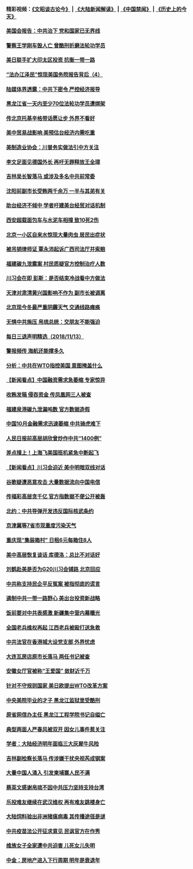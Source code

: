 #### 精彩视频：[《文昭谈古论今》](https://github.com/gfw-breaker/wenzhao/blob/master/README.md?t=11141531) | [《大陆新闻解读》](https://github.com/gfw-breaker/ntdtv-comedy/blob/master/README.md?t=11141531) | [《中国禁闻》](https://github.com/gfw-breaker/ntdtv-news/blob/master/README.md?t=11141531) | [《历史上的今天》](https://github.com/gfw-breaker/today-in-history/blob/master/README.md?t=11141531) 

#### [美国会报告：中共治下 党和国家已无界线](../pages/nsc413/n10851682.md?t=11141531) 


#### [警察王学刚车毁人亡 曾酷刑折磨法轮功学员](../pages/nsc413/n10848999.md?t=11141531) 

#### [美日联手扩大印太区投资 抗衡一带一路](../pages/nsc413/n10851269.md?t=11141531) 

#### [“法办江泽民”惊现美国务院报告背后（4）](../pages/nsc413/n10849803.md?t=11141531) 

#### [陆媒体界透露：中共下密令 严控经济报导](../pages/nsc413/n10851177.md?t=11141531) 

#### [黑龙江省一天内至少70位法轮功学员遭绑架](../pages/nsc413/n10850235.md?t=11141531) 

#### [传北京托基辛格带话愿让步 外界不看好](../pages/nsc413/n10850793.md?t=11141531) 

#### [美中贸易战影响 美预估台经济内需吃重](../pages/nsc413/n10851024.md?t=11141531) 

#### [美制造业协会：川普务实做法引中方关注](../pages/nsc413/n10851022.md?t=11141531) 

#### [李文足面见德国外长 再吁无罪释放王全璋](../pages/nsc413/n10850837.md?t=11141531) 

#### [吉林吴长智落马 或涉及多名中共前常委](../pages/nsc413/n10850562.md?t=11141531) 

#### [沈阳前副市长受贿两千余万 一半与其弟有关](../pages/nsc413/n10850801.md?t=11141531) 

#### [助台经济不倾中 学者吁建美台经贸对话机制](../pages/nsc413/n10850866.md?t=11141531) 

#### [西安超载面包车与水泥车相撞 致10死2伤](../pages/nsc413/n10850157.md?t=11141531) 

#### [北京一小区自来水惊现大量肉虫 居民出症状](../pages/nsc413/n10850057.md?t=11141531) 

#### [被吊销律师证 覃永沛起诉广西司法厅并索赔](../pages/nsc413/n10850550.md?t=11141531) 

#### [福建碳九泄露案 村民质疑官方控制治疗人数](../pages/nsc413/n10850340.md?t=11141531) 

#### [川习会在即 彭斯：是否结束冷战看中方做法](../pages/nsc413/n10849918.md?t=11141531) 

#### [天津对肃清黄兴国影响不作为 副市长被调离](../pages/nsc413/n10849681.md?t=11141531) 

#### [北京现今冬最严重阴霾天气 交通线路瘫痪](../pages/nsc413/n10850185.md?t=11141531) 

#### [无惧中共施压 帛琉总统：交朋友不能强迫](../pages/nsc413/n10850130.md?t=11141531) 

#### [每日三退声明精选（2018/11/13）](../pages/nsc413/n10850187.md?t=11141531) 

#### [警报频传 海航还能撑多久](../pages/nsc413/n10849969.md?t=11141531) 

#### [分析：中共在WTO指控美国 意图掩盖什么](../pages/nsc413/n10849991.md?t=11141531) 

#### [【新闻看点】中国融资需求急萎缩 专家惊异](../pages/nsc413/n10849584.md?t=11141531) 

#### [收贿发稿 侵吞资金 传凤凰网三人被查](../pages/nsc413/n10849788.md?t=11141531) 

#### [福建泉港碳九泄漏吨数 官方数据造假](../pages/nsc413/n10849645.md?t=11141531) 

#### [中国10月金融需求迅速萎缩 中共骑虎难下](../pages/nsc413/n10849474.md?t=11141531) 

#### [人民日报前高层胡欣曾炒作中共“1400例”](../pages/nsc413/n10843826.md?t=11141531) 

#### [差点撞上！上海飞美国班机紧急中断起飞](../pages/nsc413/n10849708.md?t=11141531) 

#### [【新闻看点】川习会迫近 美中明暗双线对话](../pages/nsc413/n10849537.md?t=11141531) 

#### [谷歌疑遭恶意攻击 大量数据流向中国电信](../pages/nsc413/n10849651.md?t=11141531) 

#### [传福彩高层贪千亿 官方指数据不便公开被轰](../pages/nsc413/n10849540.md?t=11141531) 

#### [北约：中共导弹开发违反国际核武条约](../pages/nsc413/n10849551.md?t=11141531) 

#### [京津冀等7省市现重度污染天气](../pages/nsc413/n10849015.md?t=11141531) 

#### [重庆现“集装箱村” 日租6元每箱住8人](../pages/nsc413/n10849496.md?t=11141531) 

#### [美中高层恢复谈话 库德洛：总比不对话好](../pages/nsc413/n10849556.md?t=11141531) 

#### [刘鹤赴美是否为G20川习会铺路 北京回应](../pages/nsc413/n10849419.md?t=11141531) 

#### [中共称支持民企平反冤案 被指彻底的谎言](../pages/nsc413/n10849425.md?t=11141531) 

#### [遏制中共一带一路野心 美出台投资新战略](../pages/nsc413/n10849450.md?t=11141531) 

#### [饭前要对中共表感激 新疆集中营内幕曝光](../pages/nsc413/n10849239.md?t=11141531) 

#### [全国老兵维权再起 江西老兵被殴打送急救](../pages/nsc413/n10849258.md?t=11141531) 

#### [中共法官在香港城大设党支部 外界忧虑](../pages/nsc413/n10848906.md?t=11141531) 

#### [大连瓦房店原市长落马 两任书记被查](../pages/nsc413/n10848445.md?t=11141531) 


#### [安徽女厅官被称“王爱国” 敛财近千万](../pages/nsc413/n10849184.md?t=11141531) 

#### [针对不守规则国家 美日欧提出WTO改革方案](../pages/nsc413/n10848776.md?t=11141531) 

#### [中央美院毕业的才子 黑龙江监狱里受酷刑](../pages/nsc413/n10844944.md?t=11141531) 

#### [原省网信办主任 黑龙江工程学院书记自缢亡](../pages/nsc413/n10849235.md?t=11141531) 

#### [典型两面人严春风被双开 因女儿事件惹关注](../pages/nsc413/n10848360.md?t=11141531) 

#### [学者：大陆经济明年面临三大灰犀牛风险](../pages/nsc413/n10848131.md?t=11141531) 

#### [吉林副检察长落马 传涉嫌干扰央视芮成钢案](../pages/nsc413/n10848049.md?t=11141531) 

#### [大量中国人涌入 引发柬埔寨人民不满](../pages/nsc413/n10848622.md?t=11141531) 

#### [蔡英文感谢帛琉不因中共压力坚持支持台湾](../pages/nsc413/n10848339.md?t=11141531) 

#### [乐投难友继续在武汉维权 再有难友跳楼身亡](../pages/nsc413/n10847629.md?t=11141531) 

#### [大陆饲料验出非洲猪瘟病毒 其传播途径是谜](../pages/nsc413/n10847468.md?t=11141531) 

#### [中共疫苗法公开征求意见 民讽官方在作秀](../pages/nsc413/n10847921.md?t=11141531) 

#### [维族女子全家遭中共迫害 儿死女儿失明](../pages/nsc413/n10847766.md?t=11141531) 

#### [中金：房地产进入下行周期 明年是衰退年](../pages/nsc413/n10847901.md?t=11141531) 

